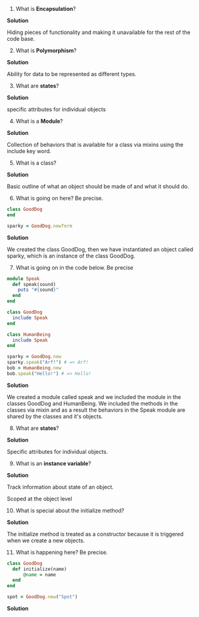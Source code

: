 1. What is **Encapsulation**?

  **Solution** 

  Hiding pieces of functionality and making it unavailable for the rest of the code base.

2. What is **Polymorphism**?

  **Solution** 

  Ability for data to be represented as different types.

3. What are **states**?

  **Solution** 

  specific attributes for individual objects

4. What is a **Module**?

  **Solution** 

  Collection of behaviors that is available for a class via mixins using the include key word.

5. What is a class?

  **Solution**

  Basic outline of what an object should be made of and what it should do.

6. What is going on here? Be precise.

  ```Ruby
  class GoodDog
  end

  sparky = GoodDog.newTerm
  ```

  **Solution**

  We created the class GoodDog, then we have instantiated an object called sparky, 
  which is an instance of the class GoodDog.  

7.  What is going on in the code below.  Be precise

  ```Ruby
  module Speak
    def speak(sound)
      puts "#{sound}"
    end
  end

  class GoodDog
    include Speak
  end

  class HumanBeing
    include Speak
  end

  sparky = GoodDog.new
  sparky.speak("Arf!") # => Arf!
  bob = HumanBeing.new
  bob.speak("Hello!") # => Hello!
  ```
  **Solution**

  We created a module called speak and we included the module in the classes GoodDog and HumanBeing. 
  We included the methods in the classes via mixin and as a result the behaviors in the Speak module 
  are shared by the classes and it's objects.

8. What are **states**?

  **Solution**

  Specific attributes for individual objects.

9. What is an **instance variable**?

  **Solution**

  Track information about state of an object.

  Scoped at the object level

10.  What is special about the initialize method?

  **Solution**

  The initialize method is treated as a constructor because it is triggered when we create a new objects.

11. What is happening here? Be precise.

  ```Ruby
  class GoodDog
    def initialize(name)
        @name = name
    end
  end

  spot = GoodDog.new("Spot")
  ```

  **Solution**
